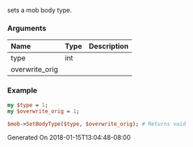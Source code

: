 sets a mob body type.
### Arguments
**Name**|**Type**|**Description**
:---|:---|:---
type|int|
overwrite_orig||

### Example

```perl
my $type = 1;
my $overwrite_orig = 1;

$mob->SetBodyType($type, $overwrite_orig); # Returns void
```


Generated On 2018-01-15T13:04:48-08:00